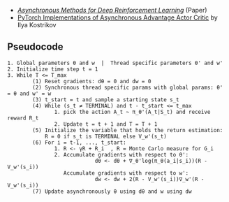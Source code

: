 * [*Asynchronous Methods for Deep Reinforcement Learning*](https://arxiv.org/abs/1602.01783) (Paper)
* [PyTorch Implementations of Asynchronous Advantage Actor Critic](https://github.com/ikostrikov/pytorch-a3c) by Ilya Kostrikov


## Pseudocode
```
1. Global parameters θ and w  |  Thread specific parameters θ' and w'
2. Initialize time step t = 1
3. While T <= T_max
        (1) Reset gradients: dθ = 0 and dw = 0
        (2) Synchronous thread specific params with global params: θ' = θ and w' = w
        (3) t_start = t and sample a starting state s_t
        (4) While (s_t ≠ TERMINAL) and t - t_start <= t_max
               1. pick the action A_t ~ π_θ'(A_t|S_t) and receive reward R_t
               2. Update t = t + 1 and T = T + 1
        (5) Initialize the variable that holds the return estimation:                 
            R = 0 if s_t is TERMINAL else V_w'(s_t)
        (6) For i = t-1, ..., t_start:
               1. R <- γR + R_i  , R = Monte Carlo measure for G_i
               2. Accumulate gradients with respect to θ':
                            dθ <- dθ + ∇_θ'log(π_θ(a_i|s_i))(R - V_w'(s_i))
                  Accumulate gradients with respect to w':
                            dw <- dw + 2(R - V_w'(s_i))∇_w'(R - V_w'(s_i))
        (7) Update asynchronously θ using dθ and w using dw
```